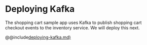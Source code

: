 # Deploying Kafka

The shopping cart sample app uses Kafka to publish shopping cart checkout events to the inventory service. We will deploy this next.

@@include[deploying-kafka.md)](../includes/deploying-kafka.md)